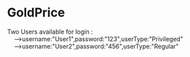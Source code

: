 # GoldPrice
Two Users available for login :  
&nbsp;&nbsp;&nbsp;&nbsp;-->username:"User1",password:"123",userType:"Privileged"  
&nbsp;&nbsp;&nbsp;&nbsp;-->username:"User2",password:"456",userType:"Regular"
